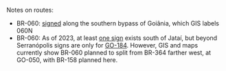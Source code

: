 Notes on routes:
* BR-060: [signed](https://www.google.com/maps/@-16.7867528,-49.243859,3a,48.8y,252.99h,80.07t/data=!3m6!1e1!3m4!1sxNewJy8BzcYD72j-wrPWbQ!2e0!7i16384!8i8192?entry=ttu) along the southern bypass of Goiânia, which GIS labels 060N
* BR-060: As of 2023, at least [one sign](https://www.google.com/maps/@-17.9153275,-51.7684434,3a,16.3y,287.42h,89.28t/data=!3m6!1e1!3m4!1svQuubPwGMOps7lYbKDDz_A!2e0!7i16384!8i8192?entry=ttu) exists south of Jataí, but beyond Serranópolis signs are only for [GO-184](https://www.google.com/maps/@-18.304775,-51.9626757,3a,47.1y,285.25h,76.59t/data=!3m6!1e1!3m4!1s0NDE7-7heOfEEaoE6_J8ng!2e0!7i13312!8i6656). However, GIS and maps currently show BR-060 planned to split from BR-364 farther west, at GO-050, with BR-158 planned here.
